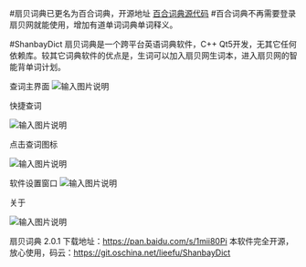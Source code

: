 #扇贝词典已更名为百合词典，开源地址 [百合词典源代码](http://www.lieefu.com/lilydict)
#百合词典不再需要登录扇贝网就能使用，增加有道单词词典单词释义。


#ShanbayDict
扇贝词典是一个跨平台英语词典软件，C++ Qt5开发，无其它任何依赖库。较其它词典软件的优点是，生词可以加入扇贝网生词本，进入扇贝网的智能背单词计划。

查词主界面
![输入图片说明](http://git.oschina.net/uploads/images/2016/1222/095047_4cdb0ff2_362186.png "在这里输入图片标题")


快捷查词

![输入图片说明](http://git.oschina.net/uploads/images/2016/1222/095101_2b9808c9_362186.png "在这里输入图片标题")

点击查词图标

![输入图片说明](http://git.oschina.net/uploads/images/2016/1222/095124_72b8e494_362186.png "在这里输入图片标题")

软件设置窗口
![输入图片说明](http://git.oschina.net/uploads/images/2016/1222/095138_f54ffae6_362186.png "在这里输入图片标题")


关于

![输入图片说明](http://git.oschina.net/uploads/images/2016/1222/095154_9c730f43_362186.png "在这里输入图片标题")

 

扇贝词典 2.0.1 下载地址：https://pan.baidu.com/s/1mii80Pi 
本软件完全开源，放心使用，码云：https://git.oschina.net/lieefu/ShanbayDict